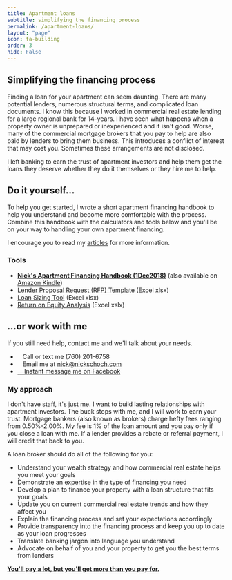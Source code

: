 ```yaml
---
title: Apartment loans
subtitle: simplifying the financing process
permalink: /apartment-loans/
layout: "page"
icon: fa-building
order: 3
hide: False
---
```


## Simplifying the financing process

Finding a loan for your apartment can seem daunting. There are many potential lenders, numerous structural terms, and complicated loan documents. I know this because I worked in commercial real estate lending for a large regional bank for 14-years. I have seen what happens when a property owner is unprepared or inexperienced and it isn't good. Worse, many of the commercial mortgage brokers that you pay to help are also paid by lenders to bring them business. This introduces a conflict of interest that may cost you. Sometimes these arrangements are not disclosed.

I left banking to earn the trust of apartment investors and help them get the loans they deserve whether they do it themselves or they hire me to help.

## Do it yourself...

To help you get started, I wrote a short apartment financing handbook to help you understand and become more comfortable with the process. Combine this handbook with the calculators and tools below and you'll be on your way to handling your own apartment financing.

I encourage you to read my <a href="/articles/">articles</a> for more information.

### Tools

* <strong><a href="/assets/pdfs/NicksApartmentFinancingHandbook20181201.pdf" target="_blank">Nick's Apartment Financing Handbook (1Dec2018)</a></strong> (also available on <a href="http://a.co/d/5D3XQEC" target="_blank">Amazon Kindle</a>)
* <a href="https://docs.google.com/spreadsheets/d/e/2PACX-1vQXrP0GSoasx_ALPOFdpapvlMiNtOy43f0bKbzw-NJ8jilX_RU6QmRf1SXKHtTvLCByaMs3WxVjXYGN/pub?output=xlsx">Lender Proposal Request (RFP) Template</a> (Excel xlsx)
* <a href="https://docs.google.com/spreadsheets/d/e/2PACX-1vSsN0SBMozjRHXJiOk_Qn794slvOl66mMHkNei_vrdeZfUj7oFkD_PBIBmdTIWaWqsdVI64ZUNISFLt/pub?output=xlsx" target="_blank">Loan Sizing Tool</a> (Excel xlsx)
* <a href="https://docs.google.com/spreadsheets/d/e/2PACX-1vS5Wl6dQEINb2xBLL4Oieg0VWDtDWQcpu64t0WUX7v8MFkdyGXWvKJ7PnV2D7oRcZ05z48qiq_bBojB/pub?output=xlsx" target="_blank">Return on Equity Analysis</a> (Excel xslx)

## ...or work with me
If you still need help, contact me and we'll talk about your needs.

* <i class="fas fa-phone"></i>&nbsp;&nbsp;&nbsp;Call or text me (760) 201-6758
* <i class="fas fa-envelope"></i>&nbsp;&nbsp;&nbsp;Email me at <a href="mailto:nick@nickschoch.com?subject=Apartment Loan" target="_blank" rel="noopener">nick@nickschoch.com</a>
* <a href="https://m.me/the.nick.schoch" target="_blank" rel="noopener"><i class="fab fa-facebook-messenger"></i>&nbsp;&nbsp;&nbsp;&nbsp;Instant message me on Facebook</a>

### My approach
I don't have staff, it's just me. I want to build lasting relationships with apartment investors. The buck stops with me, and I will work to earn your trust. Mortgage bankers (also known as brokers) charge hefty fees ranging from 0.50%-2.00%. My fee is 1% of the loan amount and you pay only if you close a loan with me. If a lender provides a rebate or referral payment, I will credit that back to you.

A loan broker should do all of the following for you:
* Understand your wealth strategy and how commercial real estate helps you meet your goals
* Demonstrate an expertise in the type of financing you need
* Develop a plan to finance your property with a loan structure that fits your goals
* Update you on current commercial real estate trends and how they affect you
* Explain the financing process and set your expectations accordingly
* Provide transparency into the financing process and keep you up to date as your loan progresses
* Translate banking jargon into language you understand
* Advocate on behalf of you and your property to get you the best terms from lenders

<a href="https://seths.blog/2018/07/youll-pay-a-lot-but-youll-get-more-than-you-paid-for/" target="_blank">**You'll pay a lot, but you'll get more than you pay for.**</a>
